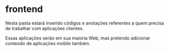 # frontend

Nesta pasta estará inserido códigos e anotações referentes a quem precisa de trabalhar com aplicações clientes.

Essas aplicações serão em sua maioria Web, mas pretendo adicionar conteúdo de aplicações mobile também.
